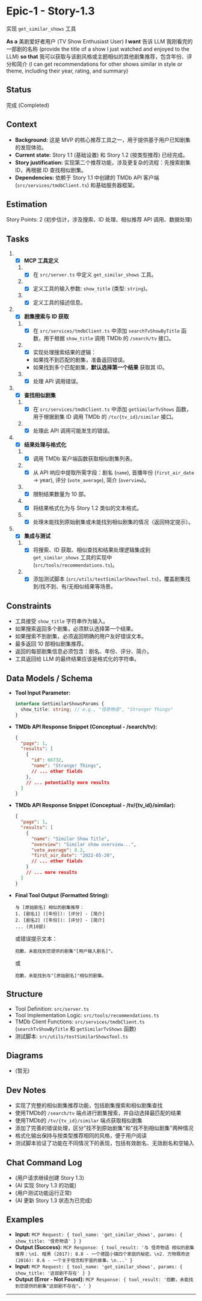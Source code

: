 # Epic-1 - Story-1.3

实现 `get_similar_shows` 工具

**As a** 美剧爱好者用户 (TV Show Enthusiast User)
**I want** 告诉 LLM 我刚看完的一部剧的名称 (provide the title of a show I just watched and enjoyed to the LLM)
**so that** 我可以获取与该剧风格或主题相似的其他剧集推荐，包含年份、评分和简介 (I can get recommendations for other shows similar in style or theme, including their year, rating, and summary)

## Status

完成 (Completed)

## Context

*   **Background:** 这是 MVP 的核心推荐工具之一，用于提供基于用户已知剧集的发现体验。
*   **Current state:** Story 1.1 (基础设置) 和 Story 1.2 (按类型推荐) 已经完成。
*   **Story justification:** 实现第二个推荐功能，涉及更复杂的流程：先搜索剧集 ID，再根据 ID 查找相似剧集。
*   **Dependencies:** 依赖于 Story 1.1 中创建的 TMDb API 客户端 (`src/services/tmdbClient.ts`) 和基础服务器框架。

## Estimation

Story Points: 2 (初步估计，涉及搜索、ID 处理、相似推荐 API 调用、数据处理)

## Tasks

1.  - [x] **MCP 工具定义**
    1.  - [x] 在 `src/server.ts` 中定义 `get_similar_shows` 工具。
    2.  - [x] 定义工具的输入参数: `show_title` (类型: `string`)。
    3.  - [x] 定义工具的描述信息。
2.  - [x] **剧集搜索与 ID 获取**
    1.  - [x] 在 `src/services/tmdbClient.ts` 中添加 `searchTvShowByTitle` 函数，用于根据 `show_title` 调用 TMDb 的 `/search/tv` 接口。
    2.  - [x] 实现处理搜索结果的逻辑：
        *   如果找不到匹配的剧集，准备返回错误。
        *   如果找到多个匹配剧集，**默认选择第一个结果** 获取其 ID。
    3.  - [x] 处理 API 调用错误。
3.  - [x] **查找相似剧集**
    1.  - [x] 在 `src/services/tmdbClient.ts` 中添加 `getSimilarTvShows` 函数，用于根据剧集 ID 调用 TMDb 的 `/tv/{tv_id}/similar` 接口。
    2.  - [x] 处理此 API 调用可能发生的错误。
4.  - [x] **结果处理与格式化**
    1.  - [x] 调用 TMDb 客户端函数获取相似剧集列表。
    2.  - [x] 从 API 响应中提取所需字段：剧名 (`name`), 首播年份 (`first_air_date` -> year), 评分 (`vote_average`), 简介 (`overview`)。
    3.  - [x] 限制结果数量为 10 部。
    4.  - [x] 将结果格式化为与 Story 1.2 类似的文本格式。
    5.  - [x] 处理未能找到原始剧集或未能找到相似剧集的情况（返回特定提示）。
5.  - [x] **集成与测试**
    1.  - [x] 将搜索、ID 获取、相似查找和结果处理逻辑集成到 `get_similar_shows` 工具的实现中 (`src/tools/recommendations.ts`)。
    2.  - [x] 添加测试脚本 (`src/utils/testSimilarShowsTool.ts`)，覆盖剧集找到/找不到、有/无相似结果等场景。

## Constraints

*   工具接受 `show_title` 字符串作为输入。
*   如果搜索返回多个剧集，必须默认选择第一个结果。
*   如果搜索不到剧集，必须返回明确的用户友好错误文本。
*   最多返回 10 部相似剧集推荐。
*   返回的每部剧集信息必须包含：剧名、年份、评分、简介。
*   工具返回给 LLM 的最终结果应该是格式化的字符串。

## Data Models / Schema

*   **Tool Input Parameter:**
    ```typescript
    interface GetSimilarShowsParams {
      show_title: string; // e.g., "怪奇物语", "Stranger Things"
    }
    ```
*   **TMDb API Response Snippet (Conceptual - /search/tv):**
    ```json
    {
      "page": 1,
      "results": [
        {
          "id": 66732,
          "name": "Stranger Things",
          // ... other fields
        },
        // ... potentially more results
      ]
    }
    ```
*   **TMDb API Response Snippet (Conceptual - /tv/{tv_id}/similar):**
    ```json
    {
      "page": 1,
      "results": [
        {
          "name": "Similar Show Title",
          "overview": "Similar show overview...",
          "vote_average": 8.2,
          "first_air_date": "2022-05-20",
          // ... other fields
        }
        // ... more results
      ]
    }
    ```
*   **Final Tool Output (Formatted String):**
    ```
    与 [原始剧名] 相似的剧集推荐：
    1. [剧名1] ([年份]): [评分] - [简介]
    2. [剧名2] ([年份]): [评分] - [简介]
    ... (共10部)
    ```
    或错误提示文本：
    ```
    抱歉，未能找到您提供的剧集"[用户输入剧名]"。
    ```
    或
    ```
    抱歉，未能找到与"[原始剧名]"相似的剧集。
    ```

## Structure

*   Tool Definition: `src/server.ts`
*   Tool Implementation Logic: `src/tools/recommendations.ts`
*   TMDb Client Functions: `src/services/tmdbClient.ts` (`searchTvShowByTitle` 和 `getSimilarTvShows` 函数)
*   测试脚本: `src/utils/testSimilarShowsTool.ts`

## Diagrams

*   (暂无)

## Dev Notes

*   实现了完整的相似剧集推荐功能，包括剧集搜索和相似剧集查找
*   使用TMDb的 `/search/tv` 端点进行剧集搜索，并自动选择最匹配的结果
*   使用TMDb的 `/tv/{tv_id}/similar` 端点获取相似剧集
*   添加了完善的错误处理，区分"找不到原始剧集"和"找不到相似剧集"两种情况
*   格式化输出保持与按类型推荐相同的风格，便于用户阅读
*   测试脚本验证了功能在不同情况下的表现，包括有效剧名、无效剧名和空输入

## Chat Command Log

*   (用户请求继续创建 Story 1.3)
*   (AI 实现 Story 1.3 的功能)
*   (用户测试功能运行正常)
*   (AI 更新 Story 1.3 状态为已完成)

## Examples

*   **Input:** ` MCP Request: { tool_name: 'get_similar_shows', params: { show_title: '怪奇物语' } } `
*   **Output (Success):** ` MCP Response: { tool_result: '与 怪奇物语 相似的剧集推荐：\n1. 暗黑 (2017): 8.8 - 一个德国小镇四个家庭的秘密。\n2. 万物既奇迹 (2016): 8.6 - 一个关于信念和宇宙的故事。\n...' } `
*   **Input:** ` MCP Request: { tool_name: 'get_similar_shows', params: { show_title: '这部剧不存在' } } `
*   **Output (Error - Not Found):** ` MCP Response: { tool_result: '抱歉，未能找到您提供的剧集"这部剧不存在"。' } `

--- 